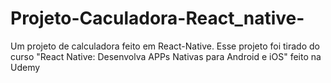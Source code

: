 # Projeto-Caculadora-React_native-
Um projeto de calculadora feito em React-Native. Esse projeto foi tirado do curso "React Native: Desenvolva APPs Nativas para Android e iOS" feito na Udemy
